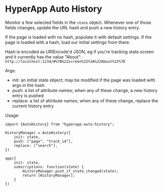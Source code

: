 HyperApp Auto History
=====================

Monitor a few selected fields in the `state` object.
Whenever one of those fields changes, update the URL
hash and push a new history entry.

If the page is loaded with no hash, populate it with
default settings. If the page is loaded with a hash,
load our initial settings from there.

Hash is encoded as URIEncode'd JSON, eg if you're tracking
state.screen and it currently has the value "About":
`http://localhost:1234/#%7B%22screen%22%3A%22About%22%7D`

Args:

* init: an initial state object; may be modified if
  the page was loaded with args in the hash
* push: a list of attribute names; when any of these
  change, a new history entry is pushed
* replace: a list of attribute names; when any of these
  change, replace the current history entry

Usage:
```
import {AutoHistory} from "hyperapp-auto-history";

HistoryManager = AutoHistory({
    init: state,
    push: ["page", "track_id"],
    replace: ["search"],
})

app({
    init: state,
    subscriptions: function(state) {
        HistoryManager.push_if_state_changed(state);
        return [HistoryManager];
    }
})
```
